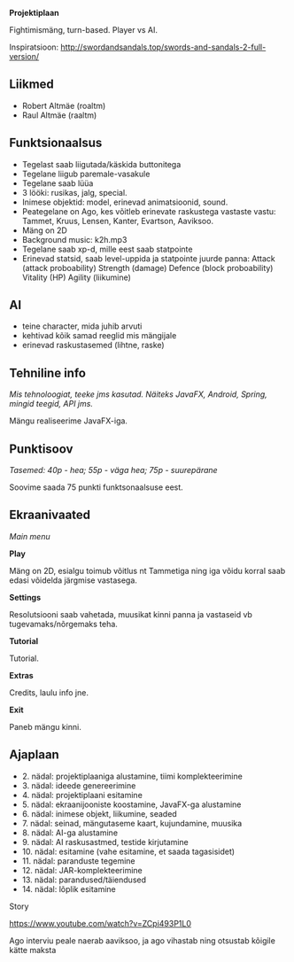 **Projektiplaan**

Fightimismäng, turn-based. Player vs AI.

Inspiratsioon: http://swordandsandals.top/swords-and-sandals-2-full-version/

## Liikmed

- Robert Altmäe (roaltm)
- Raul Altmäe (raaltm)

## Funktsionaalsus

- Tegelast saab liigutada/käskida buttonitega
- Tegelane liigub paremale-vasakule
- Tegelane saab lüüa
- 3 lööki: rusikas, jalg, special.
- Inimese objektid: model, erinevad animatsioonid, sound.
- Peategelane on Ago, kes võitleb erinevate raskustega vastaste vastu: Tammet, Kruus, Lensen, Kanter, Evartson, Aaviksoo.
- Mäng on 2D
- Background music: k2h.mp3
- Tegelane saab xp-d, mille eest saab statpointe
- Erinevad statsid, saab level-uppida ja statpointe juurde panna:
    Attack (attack proboability)
    Strength (damage)
    Defence (block proboability)
    Vitality (HP)
    Agility (liikumine)

## AI

- teine character, mida juhib arvuti
- kehtivad kõik samad reeglid mis mängijale
- erinevad raskustasemed (lihtne, raske)

## Tehniline info

*Mis tehnoloogiat, teeke jms kasutad. Näiteks JavaFX, Android, Spring, mingid teegid, API jms.*

Mängu realiseerime JavaFX-iga.

## Punktisoov

*Tasemed: 40p - hea; 55p - väga hea; 75p - suurepärane*

Soovime saada 75 punkti funktsonaalsuse eest.

## Ekraanivaated

*Main menu*

**Play**

Mäng on 2D, esialgu toimub võitlus nt Tammetiga ning iga võidu korral saab edasi võidelda järgmise vastasega.

**Settings**

Resolutsiooni saab vahetada, muusikat kinni panna ja vastaseid vb tugevamaks/nõrgemaks teha.

**Tutorial**

Tutorial.

**Extras**

Credits, laulu info jne.

**Exit** 

Paneb mängu kinni.

## Ajaplaan

- 2\. nädal: projektiplaaniga alustamine, tiimi komplekteerimine
- 3\. nädal: ideede genereerimine
- 4\. nädal: projektiplaani esitamine
- 5\. nädal: ekraanijooniste koostamine, JavaFX-ga alustamine
- 6\. nädal: inimese objekt, liikumine, seaded
- 7\. nädal: seinad, mängutaseme kaart, kujundamine, muusika
- 8\. nädal: AI-ga alustamine
- 9\. nädal: AI raskusastmed, testide kirjutamine
- 10\. nädal: esitamine (vahe esitamine, et saada tagasisidet)
- 11\. nädal: paranduste tegemine
- 12\. nädal: JAR-komplekteerimine
- 13\. nädal: parandused/täiendused
- 14\. nädal: lõplik esitamine

Story

https://www.youtube.com/watch?v=ZCpi493P1L0

Ago interviu peale naerab aaviksoo, ja ago vihastab ning otsustab kõigile kätte maksta